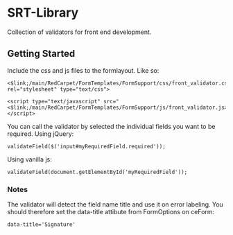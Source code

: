 # SRT-Library
Collection of validators for front end development.

## Getting Started
Include the css and js files to the formlayout. Like so:

```
<$link;/main/RedCarpet/FormTemplates/FormSupport/css/front_validator.css>" rel="stylesheet" type="text/css">

```

```
<script type="text/javascript" src="<$link;/main/RedCarpet/FormTemplates/FormSupport/js/front_validator.js>"></script>
```

You can call the validator by selected the individual fields you want to be required.
Using jQuery:
```
validateField($('input#myRequiredField.required'));
```
Using vanilla js:
```
validateField(document.getElementById('myRequiredField'));
```
### Notes
The validator will detect the field name title and use it on error labeling. You should therefore set the data-title attibute from FormOptions on ceForm:
```
data-title='Signature'
```

